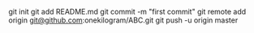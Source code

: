 git init
git add README.md
git commit -m "first commit"
git remote add origin git@github.com:onekilogram/ABC.git
git push -u origin master
